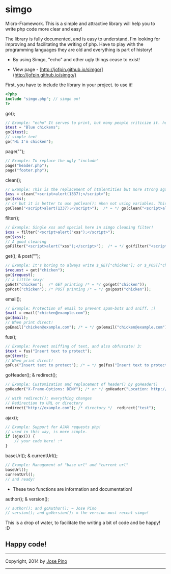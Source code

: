 simgo
=====

Micro-Framework. This is a simple and attractive library will help you to write php code more clear and easy!

The library is fully documented, and is easy to understand, I'm looking for improving and facilitating the writing of php. Have to play with the programming languages ​​they are old and everything is part of history!
* By using Simgo, "echo" and other ugly things cease to exist!

* View page - [http://jofpin.github.io/simgo/](http://jofpin.github.io/simgo/)

First, you have to include the library in your project. to use it!
```php
<?php
include "simgo.php"; // simgo on!
?>
```
go();
```php
// Example: "echo" It serves to print, but many people criticize it. here use go(""); printable!
$test = "Blue chickens";
go($test);
// simple text
go("Hi I'm chicken"); 
```

page("");
```php
// Example: To replace the ugly "include"
page("header.php");
page("footer.php");
```

clean();
```php
// Example: This is the replacement of htmlentities but more strong against the Cross-site scripting (XSS)!
$xss = clean("<script>alert(1337);</script>");
go($xss); 
// or but it is better to use goClean(); When not using variables. This print direct!
goClean("<script>alert(1337);</script>");  /* = */ go(clean("<script>alert(1337);</script>"));

```

filter();
```php
// Example: Single xss and special here in simgo cleaning filter! 
$xss = filter("<script>alert("xss");</script>");
go($xss); 
// A good cleaning 
goFilter("<script>alert("xss");</script>");  /* = */ go(filter("<script>alert("xss");</script>"));

```

get(); & post("");
```php
// Example: It's boring to always write $_GET["chicken"]; or $_POST["chicken"]; This is already in the past. now is get("chicken"); and post("chicken");
$request = get("chicken");
go($request);
// a little sexy!
goGet("chicken");  /* GET printing /* = */ go(get("chicken"));
goPost("chicken"); /* POST printing /* = */ go(post("chicken"));

```

email();
```php
// Example: Protection of email to prevent spam-bots and sniff. ;)
$mail = email("chicken@example.com");
go($mail);
// When print direct!
goEmail("chicken@example.com"); /* = */ go(email("chicken@example.com"));

```

fus();
```php
// Example: Prevent sniffing of text, and also obfuscate! 3:
$text = fus("Insert text to protect");
go($text);
// When print direct!
goFus("Insert text to protect"); /* = */ go(fus("Insert text to protect"));

```


goHeader(); & redirect();
```php
// Example: Customization and replacement of header() by goHeader() 
goHeader("X-Frame-Options: DENY"); /* or */ goHeader("Location: http://example.com");

// with redirect(); everything changes
// Redirection to URL or directory
redirect("http://example.com"); /* directory */  redirect("test");

```

ajax();
```php
// Example: Support for AJAX requests php!
// used in this way, is more simple.
if (ajax()) {
    // your code here! :*
}

```

baseUrl(); & currentUrl();
```php
// Example: Management of "base url" and "current url"
baseUrl();
currentUrl();
// and ready!

```

* These two functions are information and documentation!

author(); & version();
```php
// author(); and goAuthor(); = Jose Pino
// version(); and goVersion(); = the version most recent simgo!

```

This is a drop of water, to facilitate the writing a bit of code and be happy! :D

## Happy code!

-------------

Copyright, 2014 by [Jose Pino](http://twitter.com/jofpin)

-------------
